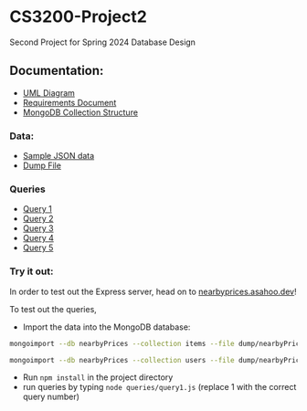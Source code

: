 # CS3200-Project2

Second Project for Spring 2024 Database Design

## Documentation:

- [UML Diagram](docs/uml_diagram.png)
- [Requirements Document](docs/design_document.pdf)
- [MongoDB Collection Structure](sample_item_data.json)

### Data:

- [Sample JSON data](sample_data.json)
- [Dump File](dump/nearbyPrices/)

### Queries

- [Query 1](queries/query1.js)
- [Query 2](queries/query2.js)
- [Query 3](queries/query3.js)
- [Query 4](queries/query4.js)
- [Query 5](queries/query5.js)

### Try it out:

In order to test out the Express server, head on to [nearbyprices.asahoo.dev](https://nearbyprices.asahoo.dev)!

To test out the queries,
- Import the data into the MongoDB database:
```bash
mongoimport --db nearbyPrices --collection items --file dump/nearbyPrices/items.bson
```
```bash
mongoimport --db nearbyPrices --collection users --file dump/nearbyPrices/users.bson
```
- Run `npm install` in the project  directory
- run queries by typing `node queries/query1.js` (replace 1 with the correct query number)

